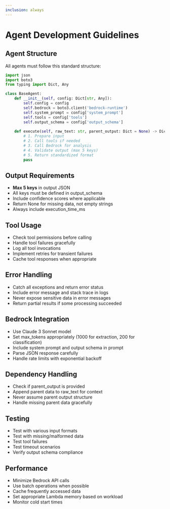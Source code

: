 ```yaml
---
inclusion: always
---
```


# Agent Development Guidelines

## Agent Structure

All agents must follow this standard structure:

```python
import json
import boto3
from typing import Dict, Any

class BaseAgent:
    def __init__(self, config: Dict[str, Any]):
        self.config = config
        self.bedrock = boto3.client('bedrock-runtime')
        self.system_prompt = config['system_prompt']
        self.tools = config['tools']
        self.output_schema = config['output_schema']
    
    def execute(self, raw_text: str, parent_output: Dict = None) -> Dict[str, Any]:
        # 1. Prepare input
        # 2. Call tools if needed
        # 3. Call Bedrock for analysis
        # 4. Validate output (max 5 keys)
        # 5. Return standardized format
        pass
```

## Output Requirements

- **Max 5 keys** in output JSON
- All keys must be defined in output_schema
- Include confidence scores where applicable
- Return None for missing data, not empty strings
- Always include execution_time_ms

## Tool Usage

- Check tool permissions before calling
- Handle tool failures gracefully
- Log all tool invocations
- Implement retries for transient failures
- Cache tool responses when appropriate

## Error Handling

- Catch all exceptions and return error status
- Include error message and stack trace in logs
- Never expose sensitive data in error messages
- Return partial results if some processing succeeded

## Bedrock Integration

- Use Claude 3 Sonnet model
- Set max_tokens appropriately (1000 for extraction, 200 for classification)
- Include system prompt and output schema in prompt
- Parse JSON response carefully
- Handle rate limits with exponential backoff

## Dependency Handling

- Check if parent_output is provided
- Append parent data to raw_text for context
- Never assume parent output structure
- Handle missing parent data gracefully

## Testing

- Test with various input formats
- Test with missing/malformed data
- Test tool failures
- Test timeout scenarios
- Verify output schema compliance

## Performance

- Minimize Bedrock API calls
- Use batch operations when possible
- Cache frequently accessed data
- Set appropriate Lambda memory based on workload
- Monitor cold start times

